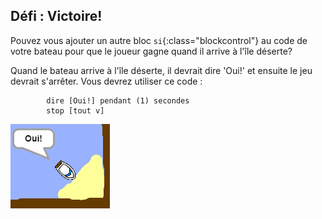 ## Défi : Victoire!

Pouvez vous ajouter un autre bloc `si`{:class="blockcontrol"} au code de votre bateau pour que le joueur gagne quand il arrive à l'île déserte?

Quand le bateau arrive à l'île déserte, il devrait dire 'Oui!' et ensuite le jeu devrait s'arrêter. Vous devrez utiliser ce code :

```blocks
		dire [Oui!] pendant (1) secondes
		stop [tout v]
```

![screenshot](images/boat-win.png)

